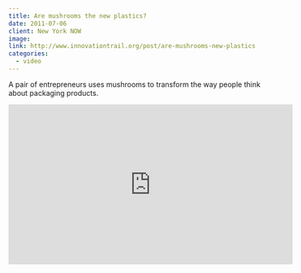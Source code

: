 ```yaml
---
title: Are mushrooms the new plastics?
date: 2011-07-06
client: New York NOW
image:
link: http://www.innovationtrail.org/post/are-mushrooms-new-plastics
categories: 
  - video
---
```


A pair of entrepreneurs uses mushrooms to transform the way people think about packaging products.

<iframe width="560" height="315" src="https://www.youtube.com/embed/MyLfT92nXDY" frameborder="0" allow="accelerometer; autoplay; encrypted-media; gyroscope; picture-in-picture" allowfullscreen></iframe>
